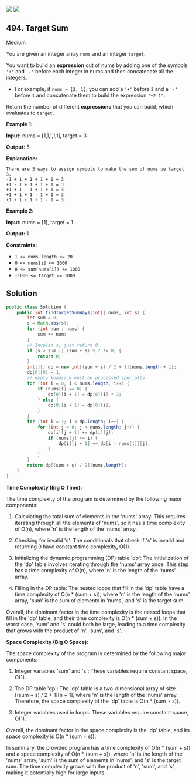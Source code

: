 [![](https://img.shields.io/github/stars/javadev/LeetCode-in-Java?label=Stars&style=flat-square)](https://github.com/javadev/LeetCode-in-Java)
[![](https://img.shields.io/github/forks/javadev/LeetCode-in-Java?label=Fork%20me%20on%20GitHub%20&style=flat-square)](https://github.com/javadev/LeetCode-in-Java/fork)

## 494\. Target Sum

Medium

You are given an integer array `nums` and an integer `target`.

You want to build an **expression** out of nums by adding one of the symbols `'+'` and `'-'` before each integer in nums and then concatenate all the integers.

*   For example, if `nums = [2, 1]`, you can add a `'+'` before `2` and a `'-'` before `1` and concatenate them to build the expression `"+2-1"`.

Return the number of different **expressions** that you can build, which evaluates to `target`.

**Example 1:**

**Input:** nums = [1,1,1,1,1], target = 3

**Output:** 5

**Explanation:**

    There are 5 ways to assign symbols to make the sum of nums be target 3.
    -1 + 1 + 1 + 1 + 1 = 3
    +1 - 1 + 1 + 1 + 1 = 3
    +1 + 1 - 1 + 1 + 1 = 3
    +1 + 1 + 1 - 1 + 1 = 3
    +1 + 1 + 1 + 1 - 1 = 3 

**Example 2:**

**Input:** nums = [1], target = 1

**Output:** 1 

**Constraints:**

*   `1 <= nums.length <= 20`
*   `0 <= nums[i] <= 1000`
*   `0 <= sum(nums[i]) <= 1000`
*   `-1000 <= target <= 1000`

## Solution

```java
public class Solution {
    public int findTargetSumWays(int[] nums, int s) {
        int sum = 0;
        s = Math.abs(s);
        for (int num : nums) {
            sum += num;
        }
        // Invalid s, just return 0
        if (s > sum || (sum + s) % 2 != 0) {
            return 0;
        }
        int[][] dp = new int[(sum + s) / 2 + 1][nums.length + 1];
        dp[0][0] = 1;
        // empty knapsack must be processed specially
        for (int i = 0; i < nums.length; i++) {
            if (nums[i] == 0) {
                dp[0][i + 1] = dp[0][i] * 2;
            } else {
                dp[0][i + 1] = dp[0][i];
            }
        }
        for (int i = 1; i < dp.length; i++) {
            for (int j = 0; j < nums.length; j++) {
                dp[i][j + 1] += dp[i][j];
                if (nums[j] <= i) {
                    dp[i][j + 1] += dp[i - nums[j]][j];
                }
            }
        }
        return dp[(sum + s) / 2][nums.length];
    }
}
```

**Time Complexity (Big O Time):**

The time complexity of the program is determined by the following major components:

1. Calculating the total sum of elements in the 'nums' array: This requires iterating through all the elements of 'nums', so it has a time complexity of O(n), where 'n' is the length of the 'nums' array.

2. Checking for invalid 's': The conditionals that check if 's' is invalid and returning 0 have constant time complexity, O(1).

3. Initializing the dynamic programming (DP) table 'dp': The initialization of the 'dp' table involves iterating through the 'nums' array once. This step has a time complexity of O(n), where 'n' is the length of the 'nums' array.

4. Filling in the DP table: The nested loops that fill in the 'dp' table have a time complexity of O(n * (sum + s)), where 'n' is the length of the 'nums' array, 'sum' is the sum of elements in 'nums', and 's' is the target sum.

Overall, the dominant factor in the time complexity is the nested loops that fill in the 'dp' table, and their time complexity is O(n * (sum + s)). In the worst case, 'sum' and 's' could both be large, leading to a time complexity that grows with the product of 'n', 'sum', and 's'.

**Space Complexity (Big O Space):**

The space complexity of the program is determined by the following major components:

1. Integer variables 'sum' and 's': These variables require constant space, O(1).

2. The DP table 'dp': The 'dp' table is a two-dimensional array of size [(sum + s) / 2 + 1][n + 1], where 'n' is the length of the 'nums' array. Therefore, the space complexity of the 'dp' table is O(n * (sum + s)).

3. Integer variables used in loops: These variables require constant space, O(1).

Overall, the dominant factor in the space complexity is the 'dp' table, and its space complexity is O(n * (sum + s)).

In summary, the provided program has a time complexity of O(n * (sum + s)) and a space complexity of O(n * (sum + s)), where 'n' is the length of the 'nums' array, 'sum' is the sum of elements in 'nums', and 's' is the target sum. The time complexity grows with the product of 'n', 'sum', and 's', making it potentially high for large inputs.
